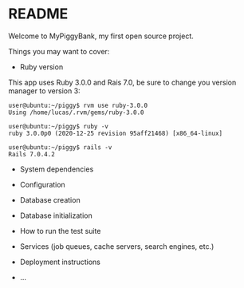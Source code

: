 # README

Welcome to MyPiggyBank, my first open source project.

Things you may want to cover:

* Ruby version

This app uses Ruby 3.0.0 and Rais 7.0, be sure to change you version manager to version 3:

```unix
user@ubuntu:~/piggy$ rvm use ruby-3.0.0
Using /home/lucas/.rvm/gems/ruby-3.0.0

user@ubuntu:~/piggy$ ruby -v
ruby 3.0.0p0 (2020-12-25 revision 95aff21468) [x86_64-linux]

user@ubuntu:~/piggy$ rails -v
Rails 7.0.4.2

```

* System dependencies

* Configuration

* Database creation

* Database initialization

* How to run the test suite

* Services (job queues, cache servers, search engines, etc.)

* Deployment instructions

* ...
